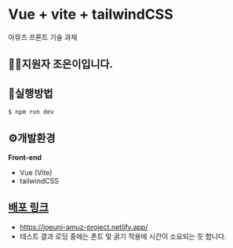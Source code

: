 # Vue + vite + tailwindCSS
아뮤즈 프론트 기술 과제 

## 🙋‍♀️지원자 조은이입니다.

## 📌실행방법
`$ npm run dev`

## ⚙️개발환경
**Front-end**
- Vue (Vite)
- tailwindCSS

## [배포 링크](https://joeuni-amuz-project.netlify.app/)
- https://joeuni-amuz-project.netlify.app/
- 테스트 결과 로딩 중에는 폰트 및 굵기 적용에 시간이 소요되는 듯 합니다.
